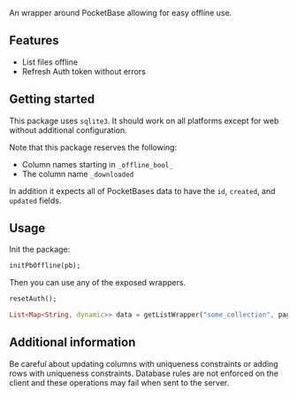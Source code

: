 <!-- 
This README describes the package. If you publish this package to pub.dev,
this README's contents appear on the landing page for your package.

For information about how to write a good package README, see the guide for
[writing package pages](https://dart.dev/guides/libraries/writing-package-pages). 

For general information about developing packages, see the Dart guide for
[creating packages](https://dart.dev/guides/libraries/create-library-packages)
and the Flutter guide for
[developing packages and plugins](https://flutter.dev/developing-packages). 
-->

An wrapper around PocketBase allowing for easy offline use.

## Features

- List files offline
- Refresh Auth token without errors

## Getting started

This package uses `sqlite3`. It should work on all platforms except for web without additional configuration.

Note that this package reserves the following:

- Column names starting in `_offline_bool_`
- The column name `_downloaded`

In addition it expects all of PocketBases data to have the `id`, `created`, and `updated` fields.

## Usage

Init the package:

```dart
initPbOffline(pb);
```

Then you can use any of the exposed wrappers.

```dart
resetAuth();

List<Map<String, dynamic>> data = getListWrapper("some_collection", page: 1, page_count: 1));
```

## Additional information

Be careful about updating columns with uniqueness constraints or adding rows with uniqueness constraints. Database rules are not enforced on the client and these operations may fail when sent to the server.

